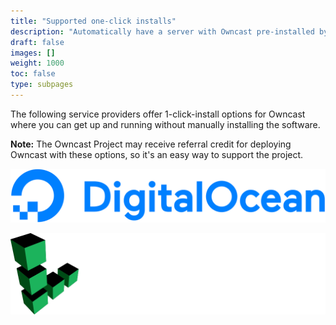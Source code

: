 ```yaml
---
title: "Supported one-click installs"
description: "Automatically have a server with Owncast pre-installed by using supported hosting providers."
draft: false
images: []
weight: 1000
toc: false
type: subpages
---
```


The following service providers offer 1-click-install options for Owncast where you can get up and running without manually installing the software.

**Note:** The Owncast Project may receive referral credit for deploying Owncast with these options, so it's an easy way to support the project.

[![DigitalOcean](/quickstart/digitalocean/DO_Logo_horizontal_blue.svg)](/quickstart/digitalocean/)

[![Linode](/quickstart/linode/linode.svg)](/quickstart/linode/)